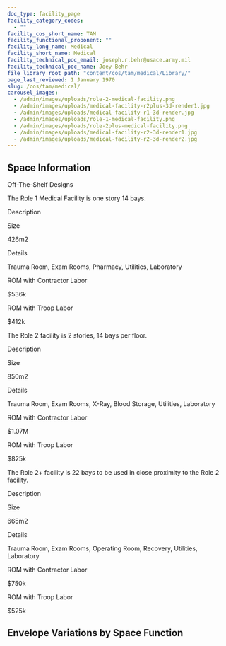 ```yaml
---
doc_type: facility_page
facility_category_codes:
  - ""
facility_cos_short_name: TAM
facility_functional_proponent: ""
facility_long_name: Medical
facility_short_name: Medical
facility_technical_poc_email: joseph.r.behr@usace.army.mil
facility_technical_poc_name: Joey Behr
file_library_root_path: "content/cos/tam/medical/Library/"
page_last_reviewed: 1 January 1970
slug: /cos/tam/medical/
carousel_images:
  - /admin/images/uploads/role-2-medical-facility.png
  - /admin/images/uploads/medical-facility-r2plus-3d-render1.jpg
  - /admin/images/uploads/medical-facility-r1-3d-render.jpg
  - /admin/images/uploads/role-1-medical-facility.png
  - /admin/images/uploads/role-2plus-medical-facility.png
  - /admin/images/uploads/medical-facility-r2-3d-render1.jpg
  - /admin/images/uploads/medical-facility-r2-3d-render2.jpg
---
```


## Space Information

Off-The-Shelf Designs

The Role 1 Medical Facility is one story 14 bays.

Description

Size

426m2

Details

Trauma Room, Exam Rooms, Pharmacy, Utilities, Laboratory

ROM with Contractor Labor

\$536k

ROM with Troop Labor

\$412k

The Role 2 facility is 2 stories, 14 bays per floor.

Description

Size

850m2

Details

Trauma Room, Exam Rooms, X-Ray, Blood Storage, Utilities, Laboratory

ROM with Contractor Labor

\$1.07M

ROM with Troop Labor

\$825k

The Role 2+ facility is 22 bays to be used in close proximity to the Role 2 facility.

Description

Size

665m2

Details

Trauma Room, Exam Rooms, Operating Room, Recovery, Utilities, Laboratory

ROM with Contractor Labor

\$750k

ROM with Troop Labor

\$525k

## Envelope Variations by Space Function
